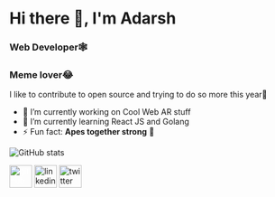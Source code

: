 # Hi there 👋, I'm **Adarsh**
### Web Developer🕸️
### Meme lover😂 
I like to contribute to open source and trying to do so more this year👊

- 🔭 I’m currently working on Cool Web AR stuff 
- 🌱 I’m currently learning React JS and Golang 
- ⚡ Fun fact:  **Apes together strong** 💪

![GitHub stats](https://github-readme-stats.vercel.app/api?username=adarsh710&show_icons=true&count_private=true)  


[<img src='https://cdn.jsdelivr.net/npm/simple-icons@3.0.1/icons/github.svg' style="color: white" alt='github' height='40'>](https://github.com/adarsh710)  [<img src='https://cdn.jsdelivr.net/npm/simple-icons@3.0.1/icons/linkedin.svg' alt='linkedin' height='40'>](https://www.linkedin.com/in/adarsh-710/)  [<img src='https://cdn.jsdelivr.net/npm/simple-icons@3.0.1/icons/twitter.svg' alt='twitter' height='40'>](https://twitter.com/adarsh_710)  
